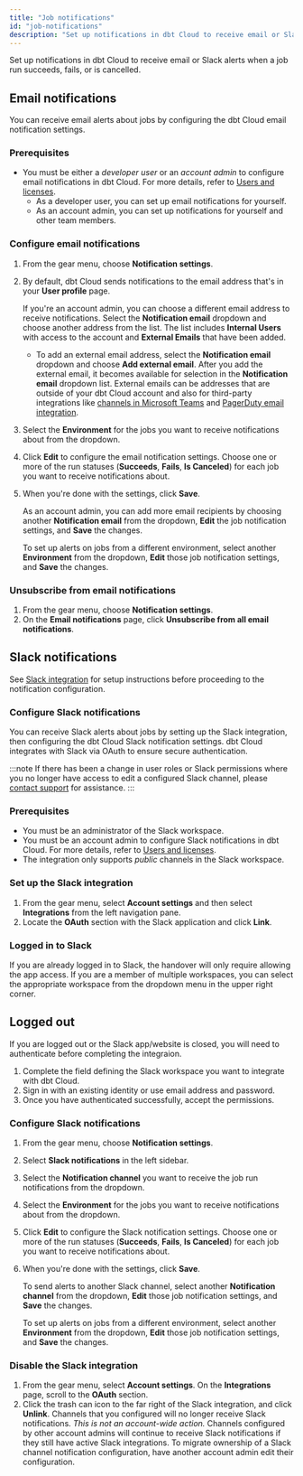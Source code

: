 ```yaml
---
title: "Job notifications"
id: "job-notifications"
description: "Set up notifications in dbt Cloud to receive email or Slack alerts about job run status."
---
```


Set up notifications in dbt Cloud to receive email or Slack alerts when a job run succeeds, fails, or is cancelled.

## Email notifications

You can receive email alerts about jobs by configuring the dbt Cloud email notification settings.

### Prerequisites 
- You must be either a _developer user_ or an _account admin_ to configure email notifications in dbt Cloud. For more details, refer to [Users and licenses](/docs/cloud/manage-access/seats-and-users).
    - As a developer user, you can set up email notifications for yourself. 
    - As an account admin, you can set up notifications for yourself and other team members. 

### Configure email notifications

1. From the gear menu, choose **Notification settings**.
1. By default, dbt Cloud sends notifications to the email address that's in your **User profile** page.

    If you're an account admin, you can choose a different email address to receive notifications. Select the **Notification email** dropdown and choose another address from the list. The list includes **Internal Users** with access to the account and **External Emails** that have been added. 
    - To add an external email address, select the **Notification email** dropdown and choose **Add external email**. After you add the external email, it becomes available for selection in the **Notification email** dropdown list. External emails can be addresses that are outside of your dbt Cloud account and also for third-party integrations like [channels in Microsoft Teams](https://support.microsoft.com/en-us/office/tip-send-email-to-a-channel-2c17dbae-acdf-4209-a761-b463bdaaa4ca) and [PagerDuty email integration](https://support.pagerduty.com/docs/email-integration-guide).

    <Lightbox src="/img/docs/deploy/example-notification-external-email.png" width="50%" title="Example of the Notification email dropdown"/>

1. Select the **Environment** for the jobs you want to receive notifications about from the dropdown. 

1. Click **Edit** to configure the email notification settings. Choose one or more of the run statuses (**Succeeds**, **Fails**, **Is Canceled**) for each job you want to receive notifications about.

1. When you're done with the settings, click **Save**.

    As an account admin, you can add more email recipients by choosing another **Notification email** from the dropdown, **Edit** the job notification settings, and **Save** the changes.
    
    To set up alerts on jobs from a different environment, select another **Environment** from the dropdown, **Edit** those job notification settings, and **Save** the changes. 

    <Lightbox src="/img/docs/deploy/example-email-notification-settings-page.png" width="100%" title="Example of the Email notifications page"/>

### Unsubscribe from email notifications
1. From the gear menu, choose **Notification settings**.
1. On the **Email notifications** page, click **Unsubscribe from all email notifications**. 

## Slack notifications

See [Slack integration](/docs/cloud/slack-integration) for setup instructions before proceeding to the notification configuration. 

### Configure Slack notifications

You can receive Slack alerts about jobs by setting up the Slack integration, then configuring the dbt Cloud Slack notification settings. dbt Cloud integrates with Slack via OAuth to ensure secure authentication.

:::note 
If there has been a change in user roles or Slack permissions where you no longer have access to edit a configured Slack channel, please [contact support](mailto:support@getdbt.com) for assistance. 
:::

### Prerequisites 
- You must be an administrator of the Slack workspace. 
- You must be an account admin to configure Slack notifications in dbt Cloud. For more details, refer to [Users and licenses](/docs/cloud/manage-access/seats-and-users).
- The integration only supports _public_ channels in the Slack workspace. 

### Set up the Slack integration

1. From the gear menu, select **Account settings** and then select **Integrations** from the left navigation pane. 
1. Locate the **OAuth** section with the Slack application and click **Link**.
   <Lightbox src="/img/docs/dbt-cloud/Link-your-Slack-Profile.png" width="75%" title="Link for the Slack app"/>

### Logged in to Slack
If you are already logged in to Slack, the handover will only require allowing the app access. If you are a member of multiple workspaces, you can select the appropriate workspace from the dropdown menu in the upper right corner.
   <Lightbox src="/img/docs/dbt-cloud/Allow-dbt-to-access-slack.png" width="75%" title="Allow dbt access to Slack"/>

## Logged out

If you are logged out or the Slack app/website is closed, you will need to authenticate before completing the integraion.

1. Complete the field defining the Slack workspace you want to integrate with dbt Cloud.
    <Lightbox src="/img/docs/dbt-cloud/define-workspace.png" width="75%" title="Define the workspace"/>
2. Sign in with an existing identity or use email address and password. 
3. Once you have authenticated successfully, accept the permissions.
    <Lightbox src="/img/docs/dbt-cloud/accept-permissions.png" width="75%" title="Allow dbt access to Slack"/>

### Configure Slack notifications

1. From the gear menu, choose **Notification settings**. 
1. Select **Slack notifications** in the left sidebar. 
1. Select the **Notification channel** you want to receive the job run notifications from the dropdown. 
    <Lightbox src="/img/docs/deploy/example-notification-slack-channels.png" width="75%" title="Example of the Notification channel dropdown"/>
1. Select the **Environment** for the jobs you want to receive notifications about from the dropdown. 
1. Click **Edit** to configure the Slack notification settings. Choose one or more of the run statuses (**Succeeds**, **Fails**, **Is Canceled**) for each job you want to receive notifications about.
1. When you're done with the settings, click **Save**.
    
    To send alerts to another Slack channel, select another **Notification channel** from the dropdown, **Edit** those job notification settings, and **Save** the changes.

    To set up alerts on jobs from a different environment, select another **Environment** from the dropdown, **Edit** those job notification settings, and **Save** the changes.

    <Lightbox src="/img/docs/deploy/example-slack-notification-settings-page.png" width="100%" title="Example of the Slack notifications page"/>

### Disable the Slack integration

1. From the gear menu, select **Account settings**. On the **Integrations** page, scroll to the **OAuth** section.
1. Click the trash can icon to the far right of the Slack integration, and click **Unlink**. Channels that you configured will no longer receive Slack notifications. _This is not an account-wide action._ Channels configured by other account admins will continue to receive Slack notifications if they still have active Slack integrations. To migrate ownership of a Slack channel notification configuration, have another account admin edit their configuration.